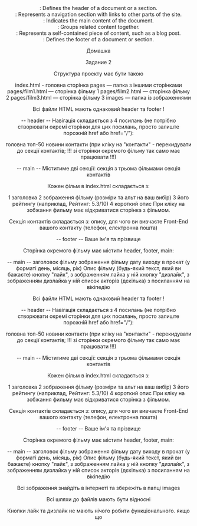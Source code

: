 <header>: Defines the header of a document or a section.
<nav>: Represents a navigation section with links to other parts of the site.
<main>: Indicates the main content of the document.
<section>: Groups related content together.
<article>: Represents a self-contained piece of content, such as a blog post.
<footer>: Defines the footer of a document or section.

Домашка 

Задание 2


Структура проекту має бути такою

index.html - головна сторінка
pages — папка з іншими сторінками
pages/film1.html — сторінка фільму 1
pages/film2.html — сторінка фільму 2
pages/film3.html — сторінка фільму 3
images — папка із зображеннями




Всі файли HTML мають однаковий header та footer !

-- header --
Навігація складається з 4 посилань (не потрібно створювати окремі сторінки для цих посилань, просто залиште порожній href або href="/"):

головна
топ-50
новини
контакти (при кліку на "контакти" - перекидувати до секції контактів; !!! зі сторінки окремого фільму так само має працювати !!!)

-- main --
Міститиме дві секції:
секція з трьома фільмами 
секція контактів

Кожен фільм в index.html складається з:

1 заголовка
2 зображення фільму (розміри та альт на ваш вибір)
3 його рейтингу (наприклад, Рейтинг: 5.3/10)
4 короткий опис
При кліку на зобжання фильму має відкриватися сторінка з фільмом.

Секція контактів складається з:
опису, для чого ви вивчаєте Front-End
вашого контакту (телефон, електронна пошта)

-- footer --
Ваше ім'я та прізвище

Сторінка окремого фільму має містити header, footer, main:

-- main --
заголовок фільму
зображення фільму
дату виходу в прокат (у форматі день, місяць, рік)
Опис фільму (будь-який текст, який ви бажаєте)
кнопку "лайк", з зображенням лайка у ній
кнопку "дизлайк", з зображенням дизлайка у ній
список акторів (дєкілька) з посиланням на вікіпедію



Всі файли HTML мають однаковий header та footer !

-- header --
Навігація складається з 4 посилань (не потрібно створювати окремі сторінки для цих посилань, просто залиште порожній href або href="/"):

головна
топ-50
новини
контакти (при кліку на "контакти" - перекидувати до секції контактів; !!! зі сторінки окремого фільму так само має працювати !!!)

-- main --
Міститиме дві секції:
секція з трьома фільмами 
секція контактів

Кожен фільм в index.html складається з:

1 заголовка
2 зображення фільму (розміри та альт на ваш вибір)
3 його рейтингу (наприклад, Рейтинг: 5.3/10)
4 короткий опис
При кліку на зобжання фильму має відкриватися сторінка з фільмом.

Секція контактів складається з:
опису, для чого ви вивчаєте Front-End
вашого контакту (телефон, електронна пошта)

-- footer --
Ваше ім'я та прізвище

Сторінка окремого фільму має містити header, footer, main:

-- main --
заголовок фільму
зображення фільму
дату виходу в прокат (у форматі день, місяць, рік)
Опис фільму (будь-який текст, який ви бажаєте)
кнопку "лайк", з зображенням лайка у ній
кнопку "дизлайк", з зображенням дизлайка у ній
список акторів (дєкілька) з посиланням на вікіпедію




Всі зображення знайдіть в інтернеті та збережіть в папці images

Всі шляхи до файлів мають бути відносні

Кнопки лайк та дизлайк не мають нічого робити функціонального. якщо що